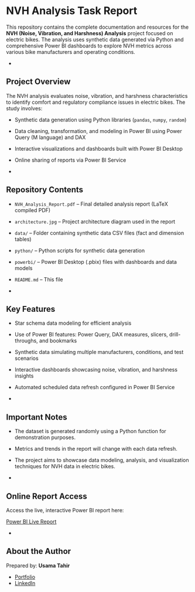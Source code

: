 # NVH Analysis Task Report

This repository contains the complete documentation and resources for the **NVH (Noise, Vibration, and Harshness) Analysis** project focused on electric bikes. The analysis uses synthetic data generated via Python and comprehensive Power BI dashboards to explore NVH metrics across various bike manufacturers and operating conditions.

-

## Project Overview

The NVH analysis evaluates noise, vibration, and harshness characteristics to identify comfort and regulatory compliance issues in electric bikes. The study involves:

- Synthetic data generation using Python libraries (`pandas`, `numpy`, `random`)
- Data cleaning, transformation, and modeling in Power BI using Power Query (M language) and DAX
- Interactive visualizations and dashboards built with Power BI Desktop
- Online sharing of reports via Power BI Service

-

## Repository Contents

- `NVH_Analysis_Report.pdf` – Final detailed analysis report (LaTeX compiled PDF)
- `architecture.jpg` – Project architecture diagram used in the report
- `data/` – Folder containing synthetic data CSV files (fact and dimension tables)
- `python/` – Python scripts for synthetic data generation
- `powerbi/` – Power BI Desktop (.pbix) files with dashboards and data models
- `README.md` – This file

-

## Key Features

- Star schema data modeling for efficient analysis
- Use of Power BI features: Power Query, DAX measures, slicers, drill-throughs, and bookmarks
- Synthetic data simulating multiple manufacturers, conditions, and test scenarios
- Interactive dashboards showcasing noise, vibration, and harshness insights
- Automated scheduled data refresh configured in Power BI Service

-

## Important Notes

- The dataset is generated randomly using a Python function for demonstration purposes.
- Metrics and trends in the report will change with each data refresh.
- The project aims to showcase data modeling, analysis, and visualization techniques for NVH data in electric bikes.

-

## Online Report Access

Access the live, interactive Power BI report here:

[Power BI Live Report](https://app.powerbi.com/view?r=eyJrIjoiNmFhODkxNTQtMzE1ZS00NGY2LTg0OGQtZTNjZTU4ODZhYjM3IiwidCI6IjRmOGE3YmJkLTA2NGItNDEzNC1hZDc2LTU0ZmYyNTVmODllNiIsImMiOjl9&pageName=4d4b68f8a00b62dbe04e)

-
## About the Author

Prepared by: **Usama Tahir**
- [Portfolio](https://usama00004.github.io/portfolio/)
- [LinkedIn](https://www.linkedin.com/in/usamatahir-00004)




